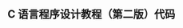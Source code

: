 ## C 语言程序设计教程（第二版）代码                                                                                                                                                                                                                                                                                                                                                                                                                                                                                  
